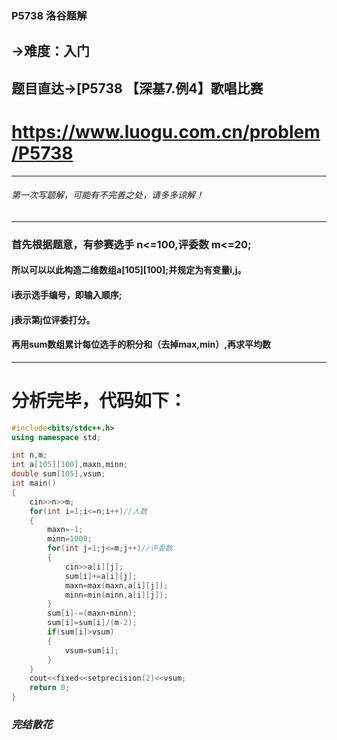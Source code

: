 ### P5738 洛谷题解
## ->难度：入门
## 题目直达->[P5738 【深基7.例4】歌唱比赛 
# <https://www.luogu.com.cn/problem/P5738>

------------
###### 第一次写题解，可能有不完善之处，请多多谅解！


------------
### 首先根据题意，有参赛选手 n<=100,评委数 m<=20;

#### 所以可以以此构造二维数组**a[105][100]**;并规定为有变量**i,j**。
#### **i**表示选手编号，即输入顺序;
#### **j**表示第**j**位评委打分。
#### 再用sum数组累计每位选手的积分和（去掉max,min）,再求平均数


------------

# 分析完毕，代码如下：
```cpp
#include<bits/stdc++.h>
using namespace std;

int n,m;
int a[105][100],maxn,minn;
double sum[105],vsum;
int main()
{
	cin>>n>>m;
	for(int i=1;i<=n;i++)//人数 
	{
		maxn=-1;
		minn=1000;
		for(int j=1;j<=m;j++)//评委数 
		{
			cin>>a[i][j];
			sum[i]+=a[i][j];
			maxn=max(maxn,a[i][j]);
			minn=min(minn,a[i][j]); 
		}
		sum[i]-=(maxn+minn);
		sum[i]=sum[i]/(m-2);
		if(sum[i]>vsum)
		{
			vsum=sum[i];
		}
	}
	cout<<fixed<<setprecision(2)<<vsum;
	return 0;
}
```
###  _完结散花_ 
